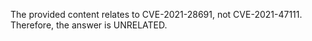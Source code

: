 The provided content relates to CVE-2021-28691, not CVE-2021-47111. Therefore, the answer is UNRELATED.